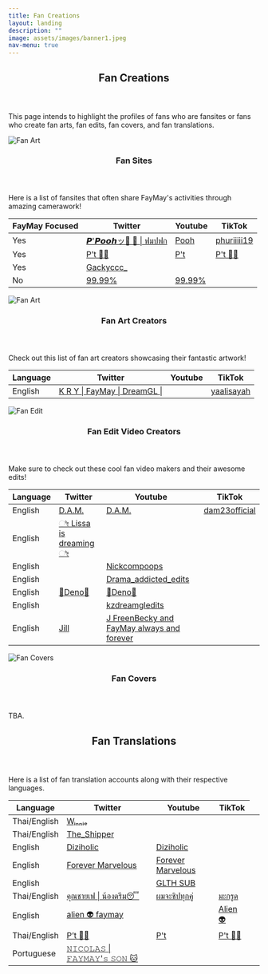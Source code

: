 ```yaml
---
title: Fan Creations
layout: landing
description: ""
image: assets/images/banner1.jpeg
nav-menu: true
---
```


<!-- Main -->
<div id="main">
	<section id="one">
		<div class="inner">
			<header class="major">
				<h2><span class="translate">Fan Creations</span></h2>
			</header>
			<p><span class="translate">This page intends to highlight the profiles of fans who are fansites or fans who create fan arts, fan edits, fan covers, and fan translations.</span></p>
		</div>
	</section>
	<section class="spotlights">
		<section>
			<div class="image">
				<img src="{{ 'assets/images/portrait11.jpeg' | relative_url }}" alt="Fan Art" data-position="center center">
			</div>
			<div class="content">
				<div class="inner">
					<header class="major">
						<h3><span class="translate">Fan Sites</span></h3>
					</header>
					<p><span class="translate">Here is a list of fansites that often share FayMay's activities through amazing camerawork!</span></p>
					<div class="table-wrapper">
						<table>
							<thead>
								<tr>
									<th scope="col"><span class="translate">FayMay Focused</span></th>
									<th scope="col"><span class="translate">Twitter</span></th>
									<th scope="col"><span class="translate">Youtube</span></th>
									<th scope="col"><span class="translate">TikTok</span></th>
								</tr>
							</thead>
							<tbody>
								<tr>
									<td><span class="translate">Yes</span></td>
									<td><a href="https://x.com/Phuriiiii19">𝙋'𝙋𝙤𝙤𝙝ッ🐹 🐶 | ฟมปฟก</a></td>
									<td><a href="https://www.youtube.com/@Phuriiiii19">Pooh</a></td>
									<td><a href="https://www.tiktok.com/@Phuriiiii19">phuriiiii19</a></td>
								</tr>
								<tr>
									<td><span class="translate">Yes</span></td>
									<td><a href="https://x.com/teeoheewhy">P’t 🏳️‍🌈</a></td>
									<td><a href="https://www.youtube.com/@phi.t">P't</a></td>
									<td><a href="https://www.tiktok.com/@teeoheewhy?_t=8pAEpAYN4rw&_r=1">P't 🏳️‍🌈</a></td>
								</tr>
								<tr>
									<td><span class="translate">Yes</span></td>
									<td><a href="https://x.com/Gackyccc_">Gackyccc_</a></td>
									<td>&nbsp;</td>
									<td>&nbsp;</td>
								</tr>
								<tr>
									<td><span class="translate">No</span></td>
									<td><a href="https://x.com/99_99percentt">99.99%</a></td>
									<td><a href="https://www.youtube.com/@99.99percentt">99.99%</a></td>
									<td>&nbsp;</td>
								</tr>
							</tbody>
						</table>
					</div>
				</div>
			</div>
		</section>
		<section>
			<div class="image">
				<img src="{{ 'assets/images/square2.jpeg' | relative_url }}" alt="Fan Art" data-position="center center">
			</div>
			<div class="content">
				<div class="inner">
					<header class="major">
						<h3><span class="translate">Fan Art Creators</span></h3>
					</header>
					<p><span class="translate">Check out this list of fan art creators showcasing their fantastic artwork!</span></p>
					<div class="table-wrapper">
						<table>
							<thead>
								<tr>
									<th scope="col"><span class="translate">Language</span></th>
									<th scope="col"><span class="translate">Twitter</span></th>
									<th scope="col"><span class="translate">Youtube</span></th>
									<th scope="col"><span class="translate">TikTok</span></th>
								</tr>
							</thead>
							<tbody>
								<tr>
									<td><span class="translate">English</span></td>
									<td><a href="https://x.com/yaalisaya">K R Y | FayMay | DreamGL |</a></td>
									<td>&nbsp;</td>
									<td><a href="https://www.tiktok.com/@yaalisayah?_t=8pC3Q0vUo6i&_r=1">yaalisayah</a></td>
								</tr>
							</tbody>
						</table>
					</div>
				</div>
			</div>
		</section>
		<section>
			<div class="image">
				<img src="{{ 'assets/images/portrait18.jpeg' | relative_url }}" alt="Fan Edit" data-position="top center">
			</div>
			<div class="content">
				<div class="inner">
					<header class="major">
						<h3><span class="translate">Fan Edit Video Creators</span></h3>
					</header>
					<p><span class="translate">Make sure to check out these cool fan video makers and their awesome edits!</span></p>
					<div class="table-wrapper">
						<table>
							<thead>
								<tr>
									<th scope="col"><span class="translate">Language</span></th>
									<th scope="col"><span class="translate">Twitter</span></th>
									<th scope="col"><span class="translate">Youtube</span></th>
									<th scope="col"><span class="translate">TikTok</span></th>
								</tr>
							</thead>
							<tbody>
								<tr>
									<td><span class="translate">English</span></td>
									<td><a href="https://x.com/DoneeyyOfficial">D.A.M.</a></td>
									<td><a href="https://www.youtube.com/@samon23TER">D.A.M.</a></td>
									<td><a href="https://www.tiktok.com/@dam23official">dam23official</a></td>
								</tr>
								<tr>
									<td><span class="translate">English</span></td>
									<td><a href="https://x.com/lovergl__">ೀ Lissa is dreaming ೀ</a></td>
									<td>&nbsp;</td>
									<td>&nbsp;</td>
								</tr>
								<tr>
									<td><span class="translate">English</span></td>
									<td>&nbsp;</td>
									<td><a href="https://www.youtube.com/playlist?list=PLffObNEMTeXOLV71JV-3kJ2AmsaCp7hti">Nickcompoops</a></td>
									<td>&nbsp;</td>
								</tr>
								<tr>
									<td><span class="translate">English</span></td>
									<td>&nbsp;</td>
									<td><a href="https://www.youtube.com/playlist?list=PL18vA8XTLPcUSFrpnk859alTotrEAXmei">Drama_addicted_edits</a></td>
									<td>&nbsp;</td>
								</tr>
								<tr>
									<td><span class="translate">English</span></td>
									<td><a href="https://x.com/Denon2206">🔅Deno🔅</a></td>
									<td><a href="https://www.youtube.com/@Denon0122/featured">🔅Deno🔅</a></td>
									<td>&nbsp;</td>
								</tr>
								<tr>
									<td><span class="translate">English</span></td>
									<td>&nbsp;</td>
									<td><a href="https://www.youtube.com/playlist?list=PLJtev7mfaPIA5Lxx8lpvj1G0__mVC_3LZ">kzdreamgledits</a></td>
									<td>&nbsp;</td>
								</tr>
								<tr>
									<td><span class="translate">English</span></td>
									<td><a href="https://x.com/bsj1994">Jill</a></td>
									<td><a href="https://www.youtube.com/playlist?list=PLEjb0lkNnMIGksyEaISEaQ02bizNvmUB9">J FreenBecky and FayMay always and forever</a></td>
									<td>&nbsp;</td>
								</tr>
							</tbody>
						</table>
					</div>
				</div>
			</div>
		</section>
		<section>
			<div class="image">
				<img src="{{ 'assets/images/square4.jpeg' | relative_url }}" alt="Fan Covers" data-position="25% 25%">
			</div>
			<div class="content">
				<div class="inner">
					<header class="major">
						<h3><span class="translate">Fan Covers</span></h3>
					</header>
					<p>TBA.</p>
				</div>
			</div>
		</section>
	</section>
	<!-- Three -->
	<section id="three">
		<div class="inner">
			<header class="major">
				<h2><span class="translate">Fan Translations</span></h2>
			</header>
			<p><span class="translate">Here is a list of fan translation accounts along with their respective languages.</span></p>
			<div class="table-wrapper">
				<table>
					<thead>
						<tr>
							<th scope="col"><span class="translate">Language</span></th>
							<th scope="col"><span class="translate">Twitter</span></th>
							<th scope="col"><span class="translate">Youtube</span></th>
							<th scope="col"><span class="translate">TikTok</span></th>
						</tr>
					</thead>
					<tbody>
						<tr>
							<td><span class="translate">Thai/English</span></td>
							<td><a href="https://x.com/WinnieCatz">Wᵢₙₙᵢₑ</a></td>
							<td>&nbsp;</td>
							<td>&nbsp;</td>
						</tr>
						<tr>
							<td><span class="translate">Thai/English</span></td>
							<td><a href="https://x.com/TSP_theshipper">The_Shipper</a></td>
							<td>&nbsp;</td>
							<td>&nbsp;</td>
						</tr>
						<tr>
							<td><span class="translate">English</span></td>
							<td><a href="https://x.com/Diziholic">Diziholic</a></td>
							<td><a href="https://www.youtube.com/@Diziarchive">Diziholic</a></td>
							<td>&nbsp;</td>
						</tr>
						<tr>
							<td><span class="translate">English</span></td>
							<td><a href="https://x.com/4ever_Marvelous">Forever Marvelous</a></td>
							<td><a href="https://www.youtube.com/@4ever_Marvelous">Forever Marvelous</a></td>
							<td>&nbsp;</td>
						</tr>
						<tr>
							<td><span class="translate">English</span></td>
							<td>&nbsp;</td>
							<td><a href="https://www.youtube.com/@GLTHSUB-xd9zq/videos">GLTH SUB</a></td>
							<td>&nbsp;</td>
						</tr>
						<tr>
							<td><span class="translate">Thai/English</span></td>
							<td><a href="https://x.com/AGuyki">คุณชายเฟ | น้องดรีม😴</a></td>
							<td><a href="https://www.youtube.com/@user-fp6jj6ez3m/videos">ผมจะชิปทุกคู่</a></td>
							<td><a href="https://www.tiktok.com/@user113476042384?_t=8pAEFKthOx5&_r=1">มะกรูด</a></td>
							<td>&nbsp;</td>
						</tr>
						<tr>
							<td><span class="translate">English</span></td>
							<td><a href="https://x.com/alphazalien">alien 👽 faymay</a></td>
							<td>&nbsp;</td>
							<td><a href="https://www.tiktok.com/@absentxalien?_t=8pAE4MIiswk&_r=1">Alien 👽</a></td>
						</tr>
						<tr>
							<td><span class="translate">Thai/English</span></td>
							<td><a href="https://x.com/teeoheewhy">P’t 🏳️‍🌈</a></td>
							<td><a href="https://www.youtube.com/@phi.t">P't</a></td>
							<td><a href="https://www.tiktok.com/@teeoheewhy?_t=8pAEpAYN4rw&_r=1">P't 🏳️‍🌈</a></td>
						</tr>
						<tr>
							<td><span class="translate">Portuguese</span></td>
							<td><a href="https://x.com/princenicolax">𝙽𝙸𝙲𝙾𝙻𝙰𝚂 | 𝙵𝙰𝚈𝙼𝙰𝚈'𝚜 𝚂𝙾𝙽 🐱</a></td>
							<td>&nbsp;</td>
							<td>&nbsp;</td>
						</tr>
					</tbody>
				</table>
			</div>
		</div>
	</section> 
</div>
